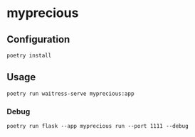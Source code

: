 # myprecious

## Configuration
```
poetry install
```

## Usage
```
poetry run waitress-serve myprecious:app
```

### Debug
```
poetry run flask --app myprecious run --port 1111 --debug
```
